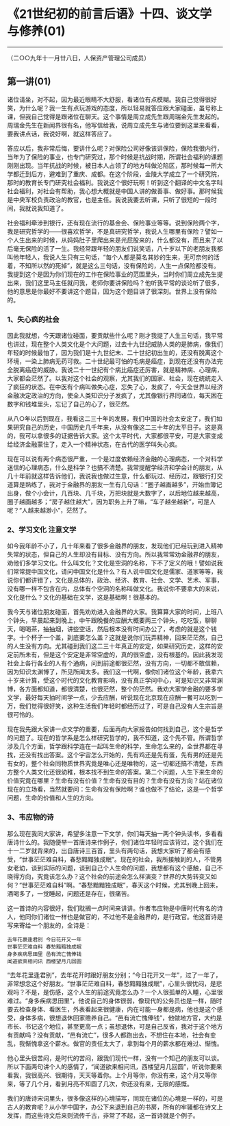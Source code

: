 # 《21世纪初的前言后语》十四、谈文学与修养(01)

------

（二○○九年十一月廿八日，人保资产管理公司成员）

## 第一讲(01)

诸位请坐，对不起，因为最近眼睛不大舒服，看诸位有点模糊。我自己觉得很好笑，为什么呢？我一生有点玩游戏的态度，所以轻易就答应跟大家碰面，虽号称上课，但我自己觉得是跟诸位在聊天。这个事情是周立成先生跟周瑞金先生发起的。周瑞金先生在新闻界很有名，他写信给我，说周立成先生与诸位要到这里来看看，要我讲点话，我说好啊，就这样答应了。

答应以后，我非常后悔，要讲什么呢？对保险公司好像该讲保险，保险我很内行，当年为了保险的事业，也专门研究过，那个时候是抗战时期，所谓社会福利的课题刚刚出现。当年抗战的时候，被日本人占领了的地方叫做沦陷区，那时候每一所大学都迁到后方，避难到了重庆、成都。在这个阶段，金陵大学成立了一个研究院，那时的教育长专门研究社会福利。我说这个很好玩啊！听到这个翻译的中文名字叫社会福利，对社会有帮助，我心想大概就是中国人讲的做善事、做好事。那时候我是中央军校负责政治的教官，也是主任。我说我要去听课，只听了很短的一段时间，我就说我知道了。

社会福利牵涉到银行，还有现在流行的基金会、保险事业等等。说到保险两个字，我是研究哲学的——很喜欢哲学，不是真研究哲学，我说人生哪里有保险？譬如一个人生出来的时候，从妈妈肚子里爬出来是光屁股来的，什么都没有，而且来了以后毫无保险的活了一生。我经常跟年轻的朋友们说笑话，八十岁以下的老朋友我都叫他年轻人，我说人生只有三句话，“每个人都是莫名其妙的生来，无可奈何的活着，不知所以然的死掉”，就是这么三句话，没有保险的，人生一点保险都没有。我提到这个是因为你们现在的工作在保险事业的范围里头，当时你们周立成先生提出来，我们这里马主任就问我，老师你要讲保险吗？他听我平常的谈论听了很多，他的意思是你最好不要讲这个题目，因为这个题目讲了很深刻。世界上没有保险的。

### 1、失心疯的社会

因此我就想，今天跟诸位碰面，要贡献些什么呢？刚才我提了人生三句话，我平常也讲过，现在整个人类文化是个大问题，过去十九世纪威胁人类的是肺病，像我们年轻的时候最怕了，因为我们是十九世纪末、二十世纪初出生的，还没有脱离这个环境，一染上肺病无药可救。二十世纪最可怕的毛病是癌症，到现在还没有办法完全脱离癌症的威胁。我说二十一世纪有个病比癌症还厉害，就是精神病、心理病，大家都会茫然了。以我对这个社会的观察，尤其我们的国家、社会，现在统统走入了疯狂的状态。在中医有个病叫做失心症，忘失了心，发疯了，今天全世界以经济金融决定政治的方向，使全人类知识分子发疯了，尤其像银行界同诸位，每天困在数字和钱堆里头，忘记了自己的心了，很茫然。

从八○年以后到现在，我看这二三十年的发展，我们中国的社会太安定了，我们如果研究自己的历史，中国历史几千年来，从没有像这二三十年的太平日子。这是真的，我可以拿很多的证据告诉大家。这个太平时代，大家都很平安，可是大家变成给经济金融蒙住了，走入一个精神状态，在古代的医学叫失心疯。

现在可以说有两个病态很严重，一个是过度依赖经济金融的心理病态，一个对科学迷信的心理病态，什么是科学？也搞不清楚。我常提醒学经济和学会计的朋友，从几十年前就这样告诉他们，我说我也做过生意，什么都玩过、经历过，跟银行打交道算是熟练了，我对于金融界的朋友一生有几句话：“圈子越画越多”，开始由簿记出身，做个小会计，几百块、几千块，万把块就是大数字了，以后地位越来越高，圈子越画越多；“房子越住越大”，因为职务上升了嘛，“车子越坐越新”，可是人呢？“人越来越渺小”，茫然了。

### 2、学习文化 注意文学

如今我年龄不小了，几十年来看了很多金融界的朋友，发现他们已经玩到进入精神失常的状态，但自己的人生却没有目标、没有方向。所以我常常劝金融界的朋友，劝他们多学习文化。什么叫文化？文化是空洞的名称，下不了定义的哦！譬如说我们常常提中国文化，请问中国文化是什么？有人说中国文化是儒家、道家等等，我说你们都讲错了，文化是总体的，政治、经济、教育、社会、文学、艺术、军事，没有哪一样不包含在内，总体有个空洞的名称叫做文化。我说你不要拿大的来说，文化是什么？文化的基础在文学，这是基础啊！很基本的。

我今天与诸位朋友碰面，首先劝劝进入金融界的大家。我算算大家的时间，上班八个钟头，早晨起来到晚上，中午跟晚餐的应酬大概要两三个钟头，吃吃饭，聊聊天，喝喝茶，抽抽烟，讲些空话，然后根本没有时间办公了，考虑的就是这个钱字。十个杯子一个盖，到底要怎么盖？这就是说你们玩弄精神，回来茫茫然，自己的人生没有方向。尤其碰到我们这二三十年真正的安定，如果研究历史，这样的安定前所未有，但是这个安定是非常空虚的，真的很空虚，没有根基的。因此我发现社会上各行各业的人有个通病，问到前途都很茫然，没有方向，一切都不敢信赖，因为知识太渊博了，所见所闻太多。我们这一代啊，像你们诸位这个年龄，我拿六十岁来计算，受这个时代的文化教育影响，没有真正学问中心，可是知识又非常渊博，各方面都知道，都很清楚，也很茫然，整个的茫然。我劝大家学金融的要多学文学，最好每天抽时间学一点，少去应酬，听说现在北京现在应酬一餐可以吃到一万，我们觉得很好笑，这种生活我们年轻时都经历过了，可是自己没有人生宗旨是很可怜的。

现在我先跟大家讲一点文学的重要，后面再向大家报告如何找到自己，这个是哲学的问题了。现在的哲学系是怎么样研究哲学的，我不知道，这个先不管。所谓哲学涉及几个方面，哲学跟科学连在一起叫生命的科学，生命怎么来的，全世界都在寻找，还没有找出答案。这个宇宙怎么开始的，先有鸡还是先有蛋，先有男的还是先有女的，整个社会同物质世界究竟是唯心还是唯物的，这一切都还搞不清楚，东西方整个人类文化还很幼稚，根本找不到生命的答案。第二个问题，人生下来生命的价值究竟在哪里？生命有没有价值？生命有没有目的？生命有没有方向？站在诸位现在的立场看，当然就要问：生命有没有保险啊？谁也做不了结论，这是一个哲学问题，生命的价值和人生的方向。

### 3、韦应物的诗

那么现在我同大家讲，希望多注意一下文学，你们每天抽一两个钟头读书，多看看唐诗什么的。我随便举一首唐诗来作例子，你们诸位年轻时应该背过，这个我们在十一二岁就背来的，出自唐诗三百首，里头有两句话，我想大家听了都会有感受，“世事茫茫难自料，春愁黯黯独成眠”。现在的社会，我所接触到的人，不管男女老幼，谈到实际的问题，谈到自己个人生命的问题，我想都有这个感触，自己不晓得方向，究竟该怎么办？这个社会的前途会怎么样演变？世界的大势转变又如何？“世事茫茫难自料”啊。“春愁黯黯独成眠”，春天这个时候，尤其到晚上回来，酒喝多了，一觉睡起，问题还是存在，很痛苦。

这一首诗的内容很好，我们耽搁一点时间来讲讲。作者韦应物是中唐时代有名的诗人，他同你们诸位一样也是做官的，不过他不是金融界的，是行政官。他这首诗是写来寄给一个朋友的，全诗是：

```
去年花裹逢君别 今日花开又一年
世事茫茫难自料 春愁黯黯独成眠
身多疾病思田里 邑有流亡愧俸钱
闻道欲束相问讯 西楼望月几回圆
```

“去年花里逢君别”，去年花开时跟好朋友分别；“今日花开又一年”，过了一年了，非常想念这个好朋友。“世事茫茫难自料，春愁黯黯独成眠”，心里头很忧闷，是悲观吗？不是，是伤感，这个人生的前途究竟怎么办？一个人很孤单的入睡，心里很难过。“身多疾病思田里”，他说自己的身体很弱，像现代的公务员也是一样，随时要去检查身体、看医生，外表看起来很健康，内在可能一身都是病，他也是这个感受，身体多病，很想退休回家赡养自己。“邑有流亡愧俸钱”，他做地方官，大约是市长、书记这个地位，甚至更高一点；虽想退休，可是自己反省，我对于这个地方有贡献吗？没有贡献，“邑有流亡”，很多人都跑出去，不想住在本地，社会有变乱，我惭愧拿这个薪水。做官的责任太大了，拿到每个月的薪水都在难过、惭愧。

他心里头很苦闷，是时代的苦闷，跟我们现代一样，没有一个知己的朋友可以谈。所以下面两句讲个人的感情了，“闻道欲来相问讯，西楼望月几回圆”，听说你要来看我，我很高兴、很期待，天天等着你。上个月等你，你没有来，这个月又等你来，等了几个月，看到月亮不知圆了几次，你还没有来，无限的感慨。

我们的唐诗宋词里头，很多像这样的心境描写，同现在诸位的心境是一样的，可是古人的教育呢？从小学中国字，办公下来退到自己的书房，所有的牢骚都在诗文上发挥，而这些诗文后来则流传千古，非常了不起，这一首诗就是个例子。

